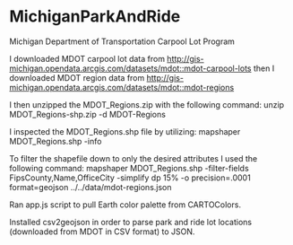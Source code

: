 # MichiganParkAndRide
Michigan Department of Transportation Carpool Lot Program 

I downloaded MDOT carpool lot data from http://gis-michigan.opendata.arcgis.com/datasets/mdot::mdot-carpool-lots then I downloaded MDOT region data from http://gis-michigan.opendata.arcgis.com/datasets/mdot::mdot-regions

I then unzipped the MDOT_Regions.zip with the following command:
unzip MDOT_Regions-shp.zip -d MDOT-Regions

I inspected the MDOT_Regions.shp file by utilizing:
mapshaper MDOT_Regions.shp -info

To filter the shapefile down to only the desired attributes I used the following command:
mapshaper MDOT_Regions.shp -filter-fields FipsCounty,Name,OfficeCity -simplify dp 15% -o precision=.0001 format=geojson ../../data/mdot-regions.json

Ran app.js script to pull Earth color palette from CARTOColors.

Installed csv2geojson in order to parse park and ride lot locations (downloaded from MDOT in CSV format) to JSON.

